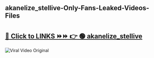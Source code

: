 
 ## akanelize_stellive-Only-Fans-Leaked-Videos-Files

# <h2><a href="https://mediaupload.pro?akanelize_stellive">🔗 Click to LINKS ⏩⏩ 👉 🟢 akanelize_stellive </a></h2>

<a href="https://mediaupload.pro?akanelize_stellive" rel="nofollow" data-target="animated-image.originalLink"><img src="https://i.ibb.co.com/xMMVF88/686577567.gif" alt="Viral Video Original" style="max-width: 100%; display: inline-block;" data-target="animated-image.originalImage"></a>
